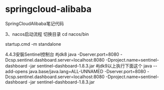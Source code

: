 # springcloud-alibaba
SpringCloudAlibaba笔记代码

3、nacos启动流程
切换目录
cd nacos/bin

startup.cmd -m standalone



4.4.3安裝Sentinel控制台
#jdk8
java -Dserver.port=8080 -Dcsp.sentinel.dashboard.server=localhost:8080 -Dproject.name=sentinel-dashboard -jar sentinel-dashboard-1.8.3.jar 
#jdk9以上执行下面这个
java --add-opens java.base/java.lang=ALL-UNNAMED -Dserver.port=8080 -Dcsp.sentinel.dashboard.server=localhost:8080 -Dproject.name=sentinel-dashboard -jar sentinel-dashboard-1.8.3.jar 
